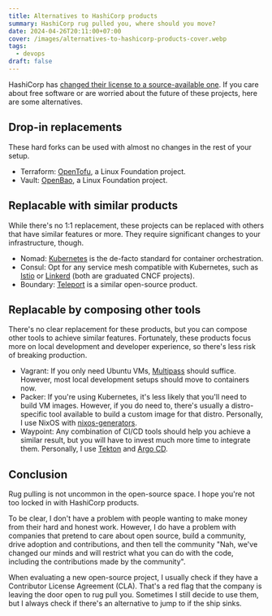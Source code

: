 ```yaml
---
title: Alternatives to HashiCorp products
summary: HashiCorp rug pulled you, where should you move?
date: 2024-04-26T20:11:00+07:00
cover: /images/alternatives-to-hashicorp-products-cover.webp
tags:
  - devops
draft: false
---
```


HashiCorp has [changed their license to a source-available one](https://www.hashicorp.com/blog/hashicorp-adopts-business-source-license).
If you care about free software or are worried about the future of these projects,
here are some alternatives.

## Drop-in replacements

These hard forks can be used with almost no changes in the rest of your setup.

- Terraform: [OpenTofu](https://opentofu.org), a Linux Foundation project.
- Vault: [OpenBao](https://openbao.org), a Linux Foundation project.

## Replacable with similar products

While there's no 1:1 replacement, these projects can be replaced with others that have similar features or more.
They require significant changes to your infrastructure, though.

- Nomad: [Kubernetes](https://kubernetes.io) is the de-facto standard for container orchestration.
- Consul: Opt for any service mesh compatible with Kubernetes,
  such as [Istio](https://istio.io) or [Linkerd](https://linkerd.io) (both are graduated CNCF projects).
- Boundary: [Teleport](https://goteleport.com) is a similar open-source product.

## Replacable by composing other tools

There's no clear replacement for these products, but you can compose other tools to achieve similar features.
Fortunately, these products focus more on local development and developer experience, so there's less risk of breaking production.

- Vagrant: If you only need Ubuntu VMs, [Multipass](https://multipass.run) should suffice.
  However, most local development setups should move to containers now.
- Packer: If you're using Kubernetes, it's less likely that you'll need to build VM images.
  However, if you do need to, there's usually a distro-specific tool available to build a custom image for that distro.
  Personally, I use NixOS with [nixos-generators](https://github.com/nix-community/nixos-generators).
- Waypoint: Any combination of CI/CD tools should help you achieve a similar result,
  but you will have to invest much more time to integrate them.
  Personally, I use [Tekton](https://tekton.dev) and [Argo CD](https://argo-cd.readthedocs.io).

## Conclusion

Rug pulling is not uncommon in the open-source space. I hope you're not too locked in with HashiCorp products.

To be clear, I don't have a problem with people wanting to make money from their hard and honest work.
However, I do have a problem with companies that pretend to care about open source, build a community,
drive adoption and contributions, and then tell the community "Nah, we've changed our minds and will
restrict what you can do with the code, including the contributions made by the community".

When evaluating a new open-source project, I usually check if they have a Contributor License Agreement (CLA).
That's a red flag that the company is leaving the door open to rug pull you.
Sometimes I still decide to use them, but I always check if there's an alternative to jump to if the ship sinks.
